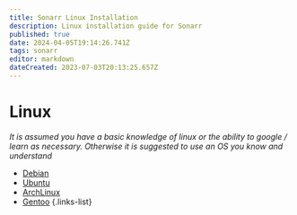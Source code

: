 ```yaml
---
title: Sonarr Linux Installation
description: Linux installation guide for Sonarr
published: true
date: 2024-04-05T19:14:26.741Z
tags: sonarr
editor: markdown
dateCreated: 2023-07-03T20:13:25.657Z
---
```


# Linux

*It is assumed you have a basic knowledge of linux or the ability to google / learn as necessary. Otherwise it is suggested to use an OS you know and understand*

- [Debian](https://sonarr.tv/#downloads-linux-debian)
- [Ubuntu](https://sonarr.tv/#downloads-linux-ubuntu)
- [ArchLinux](https://aur.archlinux.org/packages/sonarr/)
- [Gentoo](https://sonarr.tv/#downloads-linux-gentoo)
{.links-list}
